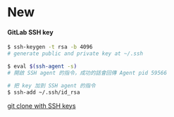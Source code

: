 # New

#### GitLab SSH key

```bash
$ ssh-keygen -t rsa -b 4096
# generate public and private key at ~/.ssh

$ eval $(ssh-agent -s)
# 開啟 SSH agent 的指令，成功的話會回傳 Agent pid 59566

# 把 key 加到 SSH agent 的指令
$ ssh-add ~/.ssh/id_rsa

```

[git clone with SSH keys](https://tsengbatty.medium.com/bdb721bd7cf2)

